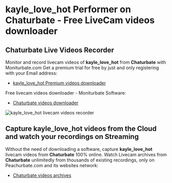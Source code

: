 # kayle_love_hot Performer on Chaturbate - Free LiveCam videos downloader

## Chaturbate Live Videos Recorder

Monitor and record livecam videos of **kayle_love_hot** from **Chaturbate** with Moniturbate.com
Get a premium trial for free by just and only registering with your Email address:
* [kayle_love_hot Premium videos downloader](https://moniturbate.com/request-demo-licence-key.html)

Free livecam videos downloader - Moniturbate Software:
* [Chaturbate videos downloader](https://moniturbate.com/moniturbate-download-software.html)

![kayle_love_hot livecam videos recorder](https://peachurnet.com/templates/moniturbate-software.png)


## Capture kayle_love_hot videos from the Cloud and watch your recordings on Streaming

Without the need of downloading a software, capture **kayle_love_hot** livecam videos from **Chaturbate** 100% online.
Watch Livecam archives from **Chaturbate** unlimitedly from thousands of existing recordings, only on Peachurbate.com and its websites network:
* [Chaturbate videos archives](https://peachurnet.com/)